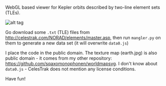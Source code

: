 WebGL based viewer for Kepler orbits described by two-line element sets (TLEs).

![alt tag](https://raw.github.com/sqaxomonophonen/satellite/master/media/screenshot.jpg)

Go download some `.txt` (TLE) files from  http://celestrak.com/NORAD/elements/master.asp, then run `mangler.py` on them to generate a new data set (it will overwrite `data0.js`)

I place the code in the public domain. The texture map (earth.jpg) is also public domain - it comes from my other repository: https://github.com/sqaxomonophonen/worldmapsvg. I don't know about `data0.js` - CelesTrak does not mention any license conditions.

Have fun!
